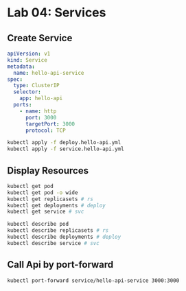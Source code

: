 # Lab 04: Services

## Create Service

```yaml
apiVersion: v1
kind: Service
metadata:
  name: hello-api-service
spec:
  type: ClusterIP
  selector:
    app: hello-api
  ports:
    - name: http
      port: 3000
      targetPort: 3000
      protocol: TCP
```

```sh
kubectl apply -f deploy.hello-api.yml
kubectl apply -f service.hello-api.yml
```

## Display Resources

```sh
kubectl get pod
kubectl get pod -o wide
kubectl get replicasets # rs
kubectl get deployments # deploy
kubectl get service # svc
```

```sh
kubectl describe pod
kubectl describe replicasets # rs
kubectl describe deployments # deploy
kubectl describe service # svc
```

## Call Api by port-forward

```sh
kubectl port-forward service/hello-api-service 3000:3000
```

